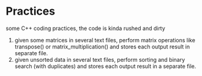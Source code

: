 # Practices
some C++ coding practices, the code is kinda rushed and dirty
1. given some matrices in several text files, perform matrix operations like transpose() or matrix_multiplication() and stores each output result in separate file.
2. given unsorted data in several text files, perform sorting and binary search (with duplicates) and stores each output result in a separate file.

